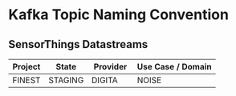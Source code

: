 # Kafka Topic Naming Convention

## SensorThings Datastreams

| Project | State | Provider | Use Case / Domain |
| -------- | -------- | -------- | -------- |
| FINEST | STAGING | DIGITA | NOISE |
